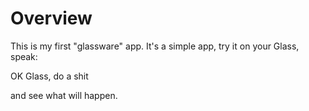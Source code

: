 Overview
============

This is my first "glassware" app. It's a simple app, try it on your Glass, speak:

OK Glass, do a shit

and see what will happen.

